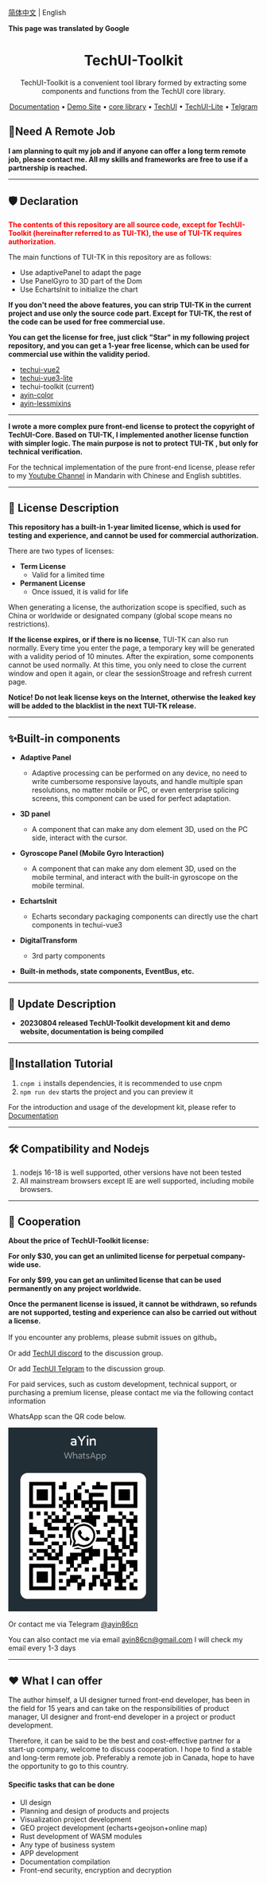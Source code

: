 [简体中文](./README.cn.md) | English

**This page was translated by Google**

<h1 align="center">
<b>TechUI-Toolkit</b>
</h1>
<div align="center">TechUI-Toolkit is a convenient tool library formed by extracting some components and functions from the TechUI core library.</div>

<p align="center">
   <a href="https://toolkit.techui.net/docs">Documentation</a> •
   <a href="https://toolkit.techui.net/">Demo Site</a> •
   <a href="https://www.npmjs.com/package/techui-vue3-toolkit">core library</a> •
   <a href="https://techui.net/docs">TechUI</a> •
   <a href="https://lite.techui.net/docs">TechUI-Lite</a> •
   <a href="https://t.me/ayin86cn">Telgram</a>
</p>

## 💖Need A Remote Job
**I am planning to quit my job and if anyone can offer a long term remote job, please contact me. All my skills and frameworks are free to use if a partnership is reached.**

-----

## 🛡️ Declaration

<span style="color:red">**The contents of this repository are all source code, except for TechUI-Toolkit (hereinafter referred to as TUI-TK), the use of TUI-TK requires authorization.** </span>



The main functions of TUI-TK in this repository are as follows:

- Use adaptivePanel to adapt the page
- Use PanelGyro to 3D part of the Dom
- Use EchartsInit to initialize the chart

**If you don't need the above features, you can strip TUI-TK in the current project and use only the source code part. Except for TUI-TK, the rest of the code can be used for free commercial use.**



**You can get the license for free, just click "Star" in my following project repository, and you can get a 1-year free license, which can be used for commercial use within the validity period.**

- [techui-vue2](https://github.com/ayin86/techui-vue2)
- [techui-vue3-lite](https://github.com/ayin86/techui-vue3-lite)
- techui-toolkit (current)
- [ayin-color](https://github.com/ayin86)
- [ayin-lessmixins](https://github.com/ayin86/ayin-lessmixins)

-----

**I wrote a more complex pure front-end license to protect the copyright of TechUI-Core. Based on TUI-TK, I implemented another license function with simpler logic. The main purpose is not to protect TUI-TK , but only for technical verification.**

For the technical implementation of the pure front-end license, please refer to my [Youtube Channel](https://www.youtube.com/playlist?list=PLZ2oeruLJzZMXTRhgo-vxRqsk3sCos6F0) in Mandarin with Chinese and English subtitles.


-----

## 📑 License Description

**This repository has a built-in 1-year limited license, which is used for testing and experience, and cannot be used for commercial authorization.**

There are two types of licenses:

- **Term License**
   - Valid for a limited time
- **Permanent License**
   - Once issued, it is valid for life

When generating a license, the authorization scope is specified, such as China or worldwide or designated company (global scope means no restrictions).

**If the license expires, or if there is no license**, TUI-TK can also run normally. Every time you enter the page, a temporary key will be generated with a validity period of 10 minutes. After the expiration, some components cannot be used normally. At this time, you only need to close the current window and open it again, or clear the sessionStroage and refresh current page.



**Notice! Do not leak license keys on the Internet, otherwise the leaked key will be added to the blacklist in the next TUI-TK release.**

-----



## ✨Built-in components

- **Adaptive Panel**

   - Adaptive processing can be performed on any device, no need to write cumbersome responsive layouts, and handle multiple span resolutions, no matter mobile or PC, or even enterprise splicing screens, this component can be used for perfect adaptation.

- **3D panel**

   - A component that can make any dom element 3D, used on the PC side, interact with the cursor.

- **Gyroscope Panel (Mobile Gyro Interaction)**

   - A component that can make any dom element 3D, used on the mobile terminal, and interact with the built-in gyroscope on the mobile terminal.

- **EchartsInit**

   - Echarts secondary packaging components can directly use the chart components in techui-vue3

- **DigitalTransform**

   - 3rd party components

- **Built-in methods, state components, EventBus, etc.**

  

-----
## 📜 Update Description

- **20230804 released TechUI-Toolkit development kit and demo website, documentation is being compiled**

-----


## 📖Installation Tutorial

1. `cnpm i` installs dependencies, it is recommended to use cnpm
2. `npm run dev` starts the project and you can preview it

For the introduction and usage of the development kit, please refer to [Documentation](https://toolkit.techui.net/docs)


-----


## 🛠️ Compatibility and Nodejs

1. nodejs 16-18 is well supported, other versions have not been tested
2. All mainstream browsers except IE are well supported, including mobile browsers.

-----

## 🌟 Cooperation

**About the price of TechUI-Toolkit license:**

**For only $30, you can get an unlimited license for perpetual company-wide use.**

**For only $99, you can get an unlimited license that can be used permanently on any project worldwide.**

**Once the permanent license is issued, it cannot be withdrawn, so refunds are not supported, testing and experience can also be carried out without a license.**

If you encounter any problems, please submit issues on github。

Or add [TechUI discord](https://discord.gg/JXgn5Gq2) to the discussion group.

Or add [TechUI Telgram](https://t.me/+RJZ4cmDrcCFmNWNl) to the discussion group.

For paid services, such as custom development, technical support, or purchasing a premium license, please contact me via the following contact information

WhatsApp scan the QR code below.

<img src="./demoImage/WhatsApp.png" width="300" />

Or contact me via Telegram [@ayin86cn](https://t.me/ayin86cn)

You can also contact me via email ayin86cn@gmail.com I will check my email every 1-3 days


-----

## ❤️ What I can offer

The author himself, a UI designer turned front-end developer, has been in the field for 15 years and can take on the responsibilities of product manager, UI designer and front-end developer in a project or product development.

Therefore, it can be said to be the best and cost-effective partner for a start-up company, welcome to discuss cooperation. I hope to find a stable and long-term remote job. Preferably a remote job in Canada, hope to have the opportunity to go to this country.

#### Specific tasks that can be done

- UI design
- Planning and design of products and projects
- Visualization project development
- GEO project development (echarts+geojson+online map)
- Rust development of WASM modules
- Any type of business system
- APP development
- Documentation compilation
- Front-end security, encryption and decryption
